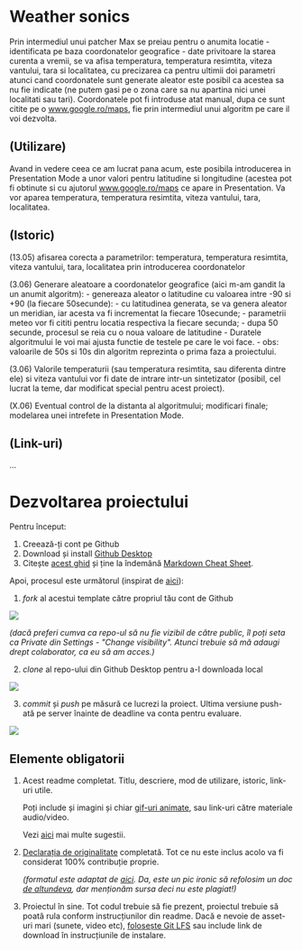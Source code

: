 # Weather sonics

Prin intermediul unui patcher Max se preiau pentru o anumita locatie - identificata pe baza coordonatelor geografice - date privitoare la starea curenta a vremii, se va afisa temperatura, temperatura resimtita, viteza vantului, tara si localitatea, cu precizarea ca pentru ultimii doi parametri atunci cand coordonatele sunt generate aleator este posibil ca acestea sa nu fie indicate (ne putem gasi pe o zona care sa nu apartina nici unei localitati sau tari). Coordonatele pot fi introduse atat manual, dupa ce sunt citite pe o www.google.ro/maps, fie prin intermediul unui algoritm pe care il voi dezvolta.

## (Utilizare)
Avand in vedere ceea ce am lucrat pana acum, este posibila introducerea in Presentation Mode a unor valori pentru latitudine si longitudine (acestea pot fi obtinute si cu ajutorul www.google.ro/maps ce apare in Presentation. Va vor aparea temperatura, temperatura resimtita, viteza vantului, tara, localitatea.


## (Istoric)

(13.05) afisarea corecta a parametrilor: temperatura, temperatura resimtita, viteza vantului, tara, localitatea prin introducerea coordonatelor 

(3.06) Generare aleatoare a coordonatelor geografice (aici m-am gandit la un anumit algoritm):
      - genereaza aleator o latitudine cu valoarea intre -90 si +90 (la fiecare 50secunde): 
      - cu latitudinea generata, se va genera aleator un meridian, iar acesta va fi incrementat la fiecare 10secunde;
      - parametrii meteo vor fi cititi pentru locatia respectiva la fiecare secunda;
      - dupa 50 secunde, procesul se reia cu o noua valoare de latitudine
      - Duratele algoritmului le voi mai ajusta functie de testele pe care le voi face. 
      - obs: valoarile de 50s si 10s din algoritm reprezinta o prima faza a proiectului.
      
(3.06) Valorile temperaturii (sau temperatura resimtita, sau diferenta dintre ele) si viteza vantului vor fi date de intrare intr-un sintetizator (posibil, cel lucrat la teme, dar modificat special pentru acest proiect).
      

(X.06) Eventual control de la distanta al algoritmului; modificari finale; modelarea unei intrefete in Presentation Mode.

## (Link-uri)
...

# Dezvoltarea proiectului

Pentru început:

1. Creează-ți cont pe Github
2. Download și install [Github Desktop](https://desktop.github.com/)
3. Citește [acest ghid](https://charlesmartin.com.au/blog/2020/08/09/student-project-repository) și ține la îndemână [Markdown Cheat Sheet](https://www.markdownguide.org/cheat-sheet).

Apoi, procesul este următorul (inspirat de [aici](https://cs.anu.edu.au/courses/comp1720/deliverables/05-major-project/#submission-process)):

1. *fork* al acestui template către propriul tău cont de Github

![](assets/fork.gif)

_(dacă preferi cumva ca repo-ul să nu fie vizibil de către public, îl poți seta ca Private din Settings - "Change visibility". Atunci trebuie să mă adaugi drept colaborator, ca eu să am acces.)_

2. *clone* al repo-ului din Github Desktop pentru a-l downloada local

![](assets/clone.gif)

3. *commit* și *push* pe măsură ce lucrezi la proiect. Ultima versiune push-ată pe server înainte de deadline va conta pentru evaluare.

![](assets/commit.gif)

## Elemente obligatorii

1. Acest readme completat. Titlu, descriere, mod de utilizare, istoric, link-uri utile.

   Poți include și imagini și chiar [gif-uri animate](https://www.screentogif.com/), sau link-uri către materiale audio/video.
   
   Vezi [aici](https://charlesmartin.com.au/blog/2020/08/09/student-project-repository) mai multe sugestii.

2. [Declarația de originalitate](statement-of-originality.yml) completată. Tot ce nu este inclus acolo va fi considerat 100% contribuție proprie.

    *(formatul este adaptat de [aici](https://gitlab.cecs.anu.edu.au/comp1720/2018/comp1720-2018-major-project/-/blob/master/statement-of-originality.yml). Da, este un pic ironic să refolosim un doc [de altundeva](https://cs.anu.edu.au/courses/comp1720/resources/faq/#how-do-i-fill-out-my-statement-of-originality), dar menționăm sursa deci nu este plagiat!)*

3. Proiectul în sine. Tot codul trebuie să fie prezent, proiectul trebuie să poată rula conform instrucțiunilor din readme. Dacă e nevoie de asset-uri mari (sunete, video etc), [folosește Git LFS](https://git-lfs.github.com/) sau include link de download în instrucțiunile de instalare.

